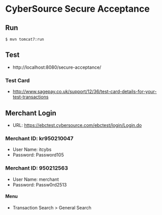 CyberSource Secure Acceptance
=================

## Run

```term
$ mvn tomcat7:run
```

## Test
 - http://localhost:8080/secure-acceptance/

### Test Card
 - http://www.sagepay.co.uk/support/12/36/test-card-details-for-your-test-transactions

## Merchant Login
- URL: https://ebctest.cybersource.com/ebctest/login/Login.do

### Merchant ID: kr950210047
 - User Name: itcybs
 - Password: Password105

### Merchant ID: 950212563
 - User Name: merchant
 - Password: Passw0rd2513

#### Menu
- Transaction Search > General Search
